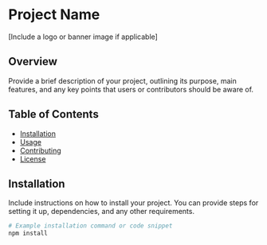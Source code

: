 # Project Name

[Include a logo or banner image if applicable]

## Overview

Provide a brief description of your project, outlining its purpose, main features, and any key points that users or contributors should be aware of.

## Table of Contents

- [Installation](#installation)
- [Usage](#usage)
- [Contributing](#contributing)
- [License](#license)

## Installation

Include instructions on how to install your project. You can provide steps for setting it up, dependencies, and any other requirements.

```bash
# Example installation command or code snippet
npm install
